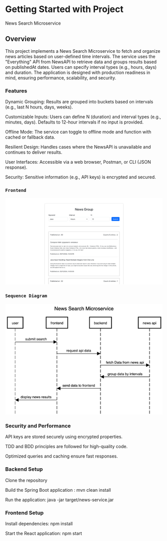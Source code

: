 # Getting Started with Project

News Search Microservice

## Overview

This project implements a News Search Microservice to fetch and organize news articles based on user-defined time intervals. The service uses the "Everything" API from NewsAPI to retrieve data and groups results based on publishedAt dates. Users can specify interval types (e.g., hours, days) and duration. The application is designed with production readiness in mind, ensuring performance, scalability, and security.

### Features

Dynamic Grouping: Results are grouped into buckets based on intervals (e.g., last N hours, days, weeks).

Customizable Inputs: Users can define N (duration) and interval types (e.g., minutes, days). Defaults to 12-hour intervals if no input is provided.

Offline Mode: The service can toggle to offline mode and function with cached or fallback data.

Resilient Design: Handles cases where the NewsAPI is unavailable and continues to deliver results.

User Interfaces: Accessible via a web browser, Postman, or CLI (JSON response).

Security: Sensitive information (e.g., API keys) is encrypted and secured.

### `Frontend`

![Reactjs](https://raw.githubusercontent.com/m879/news-api-microservice/master/Reactjs.png)

### `Sequence Diagram`

![Sequence Diagram](https://raw.githubusercontent.com/m879/news-api-microservice/master/sequence%20diagram.png)


### Security and Performance

API keys are stored securely using encrypted properties.

TDD and BDD principles are followed for high-quality code.

Optimized queries and caching ensure fast responses.


### Backend Setup

Clone the repository

Build the Spring Boot application : mvn clean install

Run the application: java -jar target/news-service.jar

### Frontend Setup

Install dependencies: npm install

Start the React application: npm start










